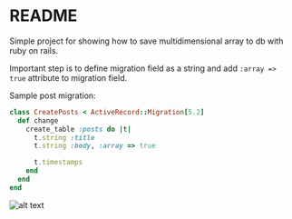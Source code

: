 # README

Simple project for showing how to save multidimensional array to db with ruby on rails.

Important step is to define migration field as a string and add `:array => true` attribute to migration field.

Sample post migration:
```ruby
class CreatePosts < ActiveRecord::Migration[5.2]
  def change
    create_table :posts do |t|
      t.string :title
      t.string :body, :array => true

      t.timestamps
    end
  end
end
```


![alt text](https://raw.github.com/nezirz/multidimensional_arrays/master/MultidimensionalArrays.png)

